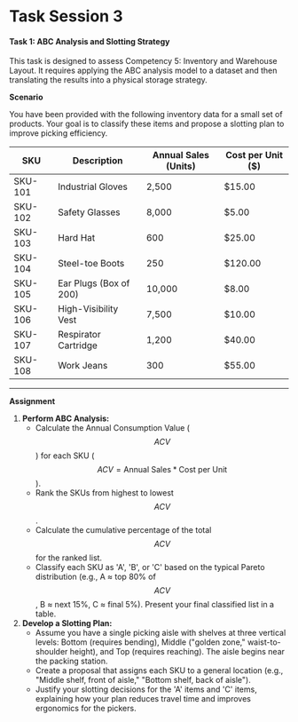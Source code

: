 # Task Session 3

#### Task 1: ABC Analysis and Slotting Strategy

This task is designed to assess Competency 5: Inventory and Warehouse Layout. It requires applying the ABC analysis model to a dataset and then translating the results into a physical storage strategy.

**Scenario**

You have been provided with the following inventory data for a small set of products. Your goal is to classify these items and propose a slotting plan to improve picking efficiency.

| SKU     | Description            | Annual Sales (Units) | Cost per Unit ($) |
| ------- | ---------------------- | -------------------- | ----------------- |
| SKU-101 | Industrial Gloves      | 2,500                | $15.00            |
| SKU-102 | Safety Glasses         | 8,000                | $5.00             |
| SKU-103 | Hard Hat               | 600                  | $25.00            |
| SKU-104 | Steel-toe Boots        | 250                  | $120.00           |
| SKU-105 | Ear Plugs (Box of 200) | 10,000               | $8.00             |
| SKU-106 | High-Visibility Vest   | 7,500                | $10.00            |
| SKU-107 | Respirator Cartridge   | 1,200                | $40.00            |
| SKU-108 | Work Jeans             | 300                  | $55.00            |

***

**Assignment**

1. **Perform ABC Analysis:**
   * Calculate the Annual Consumption Value ($$ACV$$) for each SKU ($$ACV=\text{Annual Sales} *  \text{Cost per Unit}$$).
   * Rank the SKUs from highest to lowest $$ACV$$.
   * Calculate the cumulative percentage of the total $$ACV$$ for the ranked list.
   * Classify each SKU as 'A', 'B', or 'C' based on the typical Pareto distribution (e.g., A ≈ top 80% of $$ACV$$, B ≈ next 15%, C ≈ final 5%). Present your final classified list in a table.
2. **Develop a Slotting Plan:**
   * Assume you have a single picking aisle with shelves at three vertical levels: Bottom (requires bending), Middle ("golden zone," waist-to-shoulder height), and Top (requires reaching). The aisle begins near the packing station.
   * Create a proposal that assigns each SKU to a general location (e.g., "Middle shelf, front of aisle," "Bottom shelf, back of aisle").
   * Justify your slotting decisions for the 'A' items and 'C' items, explaining how your plan reduces travel time and improves ergonomics for the pickers.
